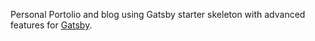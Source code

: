 
Personal Portolio and blog using Gatsby starter skeleton with advanced features for [Gatsby](https://github.com/gatsbyjs/gatsby/).
